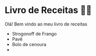 # Livro de Receitas :woman_cook:

Olá! Bem vindo ao meu livro de receitas

- Strogonoff de Frango
- Pavê
- Bolo de cenoura
- 
